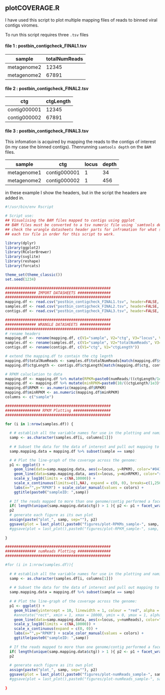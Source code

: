 ## plotCOVERAGE.R

I have used this script to plot multiple mapping files of reads to binned viral contigs viromes.

To run this script requires three `.tsv` files

#### file 1 : postbin_contigcheck_FINAL1.tsv

| sample      | totalNumReads |
| ----------- | ----------- |
| metagenome2 | 12345       |
| metagenome2 | 67891       |

#### file 2 : postbin_contigcheck_FINAL2.tsv

| ctg      | ctgLength |
| ----------- | ----------- |
| contig000001 | 12345       |
| contig000002 | 67891       |

#### file 3 : postbin_contigcheck_FINAL3.tsv
This infomation is acquired by mapping the reads to the contigs of interest (in my case the binned contigs). Thenrunning `samtools depth` on the `BAM` files. 

| sample      | ctg           | locus | depth |
| ----------- | ------------- | ----- | ----- |
| metagenome1 | contig000001  | 1     | 34    |
| metagenome2 | contig000002  | 1     | 456   |

in these example I show the headers, but in the script the headers are added in.

```r
#!/usr/bin/env Rscript

# Script use: 
## Visualising the BAM files mapped to contigs using ggplot
## BAM files must be converted to a tsv numeric file using `samtools depth`
## check the wrangle datasheets header parts for infromation for what should be contained within
## each tsv file in order for this script to work.

library(dplyr)
library(ggplot2)
library(RColorBrewer)
library(svglite)
library(reshape)
library(forcats)

theme_set(theme_classic())
set.seed(1234)

################################################
############## IMPORT DATASHEETS ###############
################################################
mapping.df <- read.csv("postbin_contigcheck_FINAL1.tsv", header=FALSE, sep="\t")
samples.df <- read.csv("postbin_contigcheck_FINAL2.tsv", header=FALSE, sep="\t")
contigs.df <- read.csv("postbin_contigcheck_FINAL3.tsv", header=FALSE, sep="\t")

################################################
############## WRANGLE DATASHEETS ##############
################################################
# rename headers
mapping.df <- rename(mapping.df, c(V1="sample", V2="ctg", V3="locus", V4="numReads"))
samples.df <- rename(samples.df, c(V1="sample", V2="totalNumReads", V3="bam_path"))
contigs.df <- rename(contigs.df, c(V1="ctg", V2="ctgLength"))

# extend the mapping.df to contain the ctg legnth
mapping.df$totalNumReads <- samples.df$totalNumReads[match(mapping.df$sample, samples.df$sample)]
mapping.df$ctgLength <- contigs.df$ctgLength[match(mapping.df$ctg, contigs.df$ctg)]

# RPKM caluclation to data
mapping.df <- mapping.df %>% mutate(RPKM=paste0(numReads/((ctgLength/1e3)*(totalNumReads/1e6))))
mapping.df <- mapping.df %>% mutate(minRPKM=paste0(10/((ctgLength/1e3)*(totalNumReads/1e6))))            
mapping.df$RPKM <- as.numeric(mapping.df$RPKM)
mapping.df$minRPKM <- as.numeric(mapping.df$minRPKM)
columns <- c("sample")

################################################
################ RPKM Plotting ################# 
################################################

for (i in 1:nrow(samples.df)) {
  
  # # establish all the variable names for use in the plotting and naming:
  samp <- as.character(samples.df[i, columns[1]])
  
  # # Subset the data for the data of interest and pull out mapping to the two DWV genomes:
  samp.mapping.data = mapping.df %>% subset(sample == samp)

  # # Plot the line-graph of the coverage across the genome:
  p1 <- ggplot() +
    geom_line(data=samp.mapping.data, aes(x=locus, y=RPKM), color="#041562", linewidth = 0.8) +
    geom_line(data=samp.mapping.data, aes(x=locus, y=minRPKM), color="red", linewidth = 0.8, alpha = 0.2) +
    scale_y_log10(limits = c(NA,10000)) +
    scale_x_continuous(limits=c(1,NA), expand = c(0, 0), breaks=c(1,2500,5000,7500,10000)) +
    labs(x="",y="RPKM") + scale_color_manual(values = colors) +
    ggtitle(paste0("sampleID: ",samp))
  
  # If the reads mapped to more than one genome/contig performed a facet_wrap:
  if( length(unique(samp.mapping.data$ctg)) > 1 ){ p2 <- p1 + facet_wrap(vars(ctg)) } else { p2 <- p1 }
  p2
  # generate each figure as its own plot
  assign(paste("plot_", samp, sep=""), p2)
  ggsave(plot = last_plot(),paste0("figures/plot-RPKMs_sample-", samp, format(Sys.time(), "_%Y-%m-%d"), ".png"), dpi=600)
  #ggsave(plot = last_plot(),paste0("figures/plot-RPKM_sample-", samp, format(Sys.time(), "_%Y-%m-%d"), ".svg"), dpi=600)
  
}

################################################
############## numReads Plotting ############### 
################################################

#for (i in 1:nrow(samples.df)){
  
  # # establish all the variable names for use in the plotting and naming:
  samp <- as.character(samples.df[i, columns[1]])
  
  # # Subset the data for the data of interest and pull out mapping to the two DWV genomes:
  samp.mapping.data = mapping.df %>% subset(sample == samp)
  
  # # Plot the line-graph of the coverage across the genome:
  p1 <- ggplot() +
    geom_hline(yintercept = 10, linewidth = 1, colour = "red", alpha = .2,) +
    #annotate("rect", xmin = 1, xmax = 10000, ymin = 0, ymax = 1, alpha = .2, fill = "red") +
    geom_line(data=samp.mapping.data, aes(x=locus, y=numReads), color="#041562", linewidth = 0.8) +
    scale_y_log10(limits = c(NA,10000)) +
    scale_x_continuous(expand = c(0, 0)) +
    labs(x="",y="RPKM") + scale_color_manual(values = colors) +
    ggtitle(paste0("sampleID: ",samp))
  
  # If the reads mapped to more than one genome/contig performed a facet_wrap:
  if( length(unique(samp.mapping.data$ctg)) > 1 ){ p2 <- p1 + facet_wrap(vars(ctg)) } else { p2 <- p1 }
  p2
  
  # generate each figure as its own plot
  assign(paste("plot_", samp, sep=""), p2)
  ggsave(plot = last_plot(),paste0("figures/plot-numReads_sample-", samp, format(Sys.time(), "_%Y-%m-%d"), ".png"), dpi=600)
  #ggsave(plot = last_plot(),paste0("figures/plot-numReads_sample-", samp, format(Sys.time(), "_%Y-%m-%d"), ".svg"), dpi=600)
  
}

```
